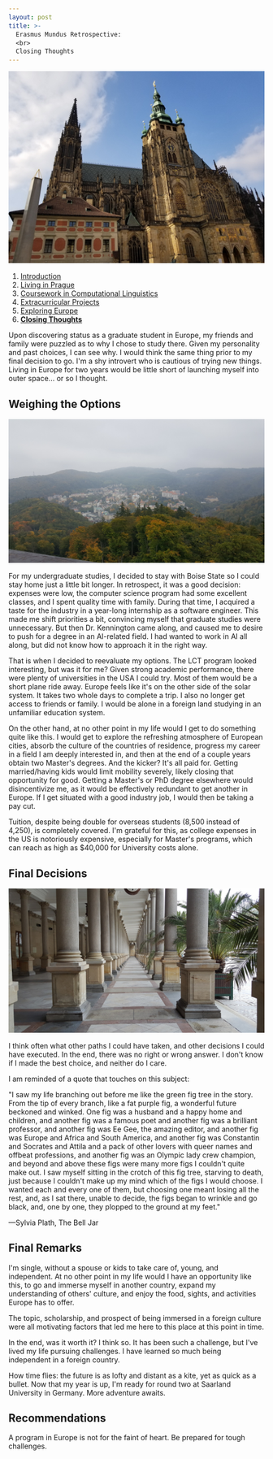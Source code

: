 ```yaml
---
layout: post
title: >-
  Erasmus Mundus Retrospective:
  <br>
  Closing Thoughts
---
```


![Prague Castle](/public/img/prague-castle.jpg "Prague Castle")

1. [Introduction](/erasmus-mundus)
1. [Living in Prague](/erasmus-living-in-prague)
1. [Coursework in Computational Linguistics](/erasmus-coursework-in-computational-linguistics)
1. [Extracurricular Projects](/erasmus-extracurricular-projects)
1. [Exploring Europe](/erasmus-exploring-europe)
1. **[Closing Thoughts](/erasmus-mundus-conclusion)**

Upon discovering status as a graduate student in Europe, my friends and family were puzzled as to why I chose to study there. Given my personality and past choices, I can see why. I would think the same thing prior to my final decision to go. I'm a shy introvert who is cautious of trying new things. Living in Europe for two years would be little short of launching myself into outer space... or so I thought.

## Weighing the Options

![Karlovy Vary](/public/img/karlovy-vary-overlook.jpg "Overlooking a spa town, Karlovy Vary")

For my undergraduate studies, I decided to stay with Boise State so I could stay home just a little bit longer. In retrospect, it was a good decision: expenses were low, the computer science program had some excellent classes, and I spent quality time with family. During that time, I acquired a taste for the industry in a year-long internship as a software engineer. This made me shift priorities a bit, convincing myself that graduate studies were unnecessary. But then Dr. Kennington came along, and caused me to desire to push for a degree in an AI-related field. I had wanted to work in AI all along, but did not know how to approach it in the right way.

That is when I decided to reevaluate my options. The LCT program looked interesting, but was it for me? Given strong academic performance, there were plenty of universities in the USA I could try. Most of them would be a short plane ride away. Europe feels like it's on the other side of the solar system. It takes two whole days to complete a trip. I also no longer get access to friends or family. I would be alone in a foreign land studying in an unfamiliar education system.

On the other hand, at no other point in my life would I get to do something quite like this. I would get to explore the refreshing atmosphere of European cities, absorb the culture of the countries of residence, progress my career in a field I am deeply interested in, and then at the end of a couple years obtain two Master's degrees. And the kicker? It's all paid for. Getting married/having kids would limit mobility severely, likely closing that opportunity for good. Getting a Master's or PhD degree elsewhere would disincentivize me, as it would be effectively redundant to get another in Europe. If I get situated with a good industry job, I would then be taking a pay cut.

 Tuition, despite being double for overseas students (8,500 instead of 4,250), is completely covered. I'm grateful for this, as college expenses in the US is notoriously expensive, especially for Master's programs, which can reach as high as $40,000 for University costs alone. 

## Final Decisions

![Karlovy Vary Columns](/public/img/karlovy-vary-columns.jpg "A set of columns in Karlovy Vary")

I think often what other paths I could have taken, and other decisions I could have executed. In the end, there was no right or wrong answer. I don't know if I made the best choice, and neither do I care.

I am reminded of a quote that touches on this subject:

"I saw my life branching out before me like the green fig tree in the story. From the tip of every branch, like a fat purple fig, a wonderful future beckoned and winked. One fig was a husband and a happy home and children, and another fig was a famous poet and another fig was a brilliant professor, and another fig was Ee Gee, the amazing editor, and another fig was Europe and Africa and South America, and another fig was Constantin and Socrates and Attila and a pack of other lovers with queer names and offbeat professions, and another fig was an Olympic lady crew champion, and beyond and above these figs were many more figs I couldn't quite make out. I saw myself sitting in the crotch of this fig tree, starving to death, just because I couldn't make up my mind which of the figs I would choose. I wanted each and every one of them, but choosing one meant losing all the rest, and, as I sat there, unable to decide, the figs began to wrinkle and go black, and, one by one, they plopped to the ground at my feet."

—Sylvia Plath, The Bell Jar

<!-- "I shall be telling this with a sigh
Somewhere ages and ages hence:
Two roads diverged in a wood, and I—
I took the one less traveled by,
And that has made all the difference."
—Robert Frost

https://www.theparisreview.org/blog/2015/09/11/the-most-misread-poem-in-america/ -->


## Final Remarks

 I'm single, without a spouse or kids to take care of, young, and independent. At no other point in my life would I have an opportunity like this, to go and immerse myself in another country, expand my understanding of others' culture, and enjoy the food, sights, and activities Europe has to offer.

The topic, scholarship, and prospect of being immersed in a foreign culture were all motivating factors that led me here to this place at this point in time.

In the end, was it worth it? I think so. It has been such a challenge, but I've lived my life pursuing challenges. I have learned so much being independent in a foreign country.



How time flies: the future is as lofty and distant as a kite, yet as quick as a bullet. Now that my year is up, I'm ready for round two at Saarland University in Germany. More adventure awaits.

## Recommendations

A program in Europe is not for the faint of heart. Be prepared for tough challenges.
